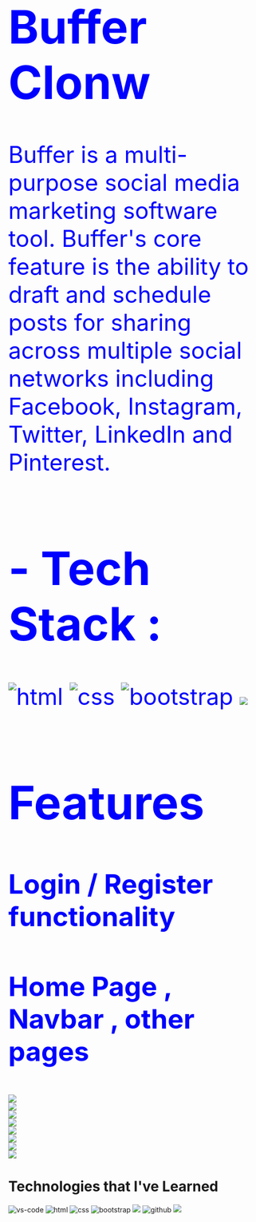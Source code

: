 <div  style="color:blue;font-size:46px;">
  <h1> Buffer Clonw </h1>
<div>
Buffer is a multi-purpose social media marketing software tool. Buffer's core feature is the ability to draft and schedule posts for sharing across multiple social networks including Facebook, Instagram, Twitter, LinkedIn and Pinterest.</div>

<div >

<h1>- Tech Stack :</h1>
  <img src="https://img.shields.io/badge/html5-%23E34F26.svg?style=for-the-badge&logo=html5&logoColor=white" alt="html"/>
  <img src="https://img.shields.io/badge/css3-%231572B6.svg?style=for-the-badge&logo=css3&logoColor=white" alt="css"/>
  <img src="https://img.shields.io/badge/bootstrap-%23563D7C.svg?style=for-the-badge&logo=bootstrap&logoColor=white" alt="bootstrap"/>
    <img src="https://img.shields.io/badge/JavaScript-F7DF1E?style=for-the-badge&logo=javascript&logoColor=black"/> 
</div>

<div>
<h1>Features</h1>
<h3>Login / Register functionality</h3>
<h3>Home Page , Navbar , other pages</h3>
</div>
<div>
<img src="https://user-images.githubusercontent.com/103952018/194707774-c7a6b26c-a959-4aa7-a512-a33f106f714a.png"/> 

  </div>
<div>
<img src="https://user-images.githubusercontent.com/103952018/194707851-bb78b752-d35a-4a8c-a34d-5d33092ed414.png"/>
    </div>
<div> 
<img src="https://user-images.githubusercontent.com/103952018/194707856-40f55c7a-8d2f-4728-8007-aefd38b7c77f.png"/>

</div>
<div>
<img src="https://user-images.githubusercontent.com/103952018/194707775-eb5f4786-04fe-457f-81c5-31d8d392ac92.png"/>

</div>
<div>
<img src="https://user-images.githubusercontent.com/103952018/194707776-026cb3f3-2ca7-4a8e-8fdb-eff5e6ca23d0.png"/>

</div>
<img src="https://user-images.githubusercontent.com/103952018/194707778-f18b51ba-77a1-45a4-9455-57d45298980e.png"/>

</div>
<img src="https://user-images.githubusercontent.com/103952018/194707779-a37a68ae-70ff-447b-b1c2-6e938d8edae5.png"/>

<div>
<img src="https://user-images.githubusercontent.com/103952018/194707780-5471522b-5a5e-4574-8290-9664862ad447.png"/>

</div>

<div>
<h1> <h1>Technologies that I've Learned</h1>
<img src="https://img.shields.io/badge/Visual_Studio-5C2D91?style=for-the-badge&logo=visual%20studio&logoColor=white" alt="vs-code"/>
  <img src="https://img.shields.io/badge/html5-%23E34F26.svg?style=for-the-badge&logo=html5&logoColor=white" alt="html"/>
  <img src="https://img.shields.io/badge/css3-%231572B6.svg?style=for-the-badge&logo=css3&logoColor=white" alt="css"/>
  <img src="https://img.shields.io/badge/bootstrap-%23563D7C.svg?style=for-the-badge&logo=bootstrap&logoColor=white" alt="bootstrap"/>
  <img src="https://img.shields.io/badge/JavaScript-F7DF1E?style=for-the-badge&logo=javascript&logoColor=black"/> 
  <img src="https://img.shields.io/badge/github-%23121011.svg?style=for-the-badge&logo=github&logoColor=white" alt="github  "/>   
  <img src="https://img.shields.io/badge/Netlify-00C7B7?style=for-the-badge&logo=netlify&logoColor=white">
</div>
<div>
